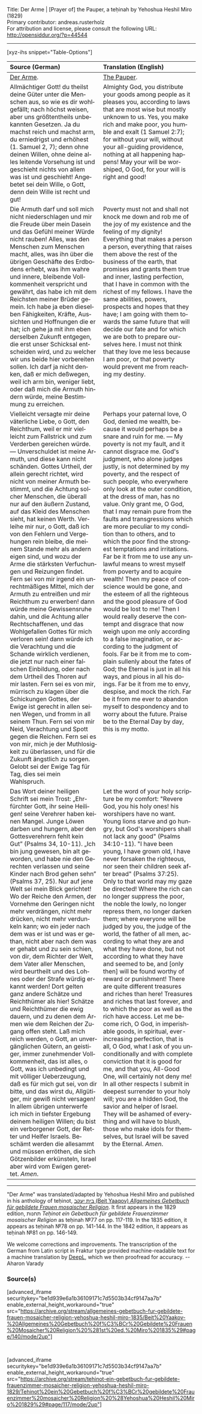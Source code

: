 <html>
<head></head>
<body>
Title: Der Arme | [Prayer of] the Pauper, a teḥinah by Yehoshua Heshil Miro (1829)<br />
Primary contributor: andreas.rusterholz<br />
For attribution and license, please consult the following URL: <a href="http://opensiddur.org/?p=44544">http://opensiddur.org/?p=44544</a>
<p />
<hr />

[xyz-ihs snippet="Table-Options"]<table style="margin-left: auto; margin-right: auto;" class="draggable">
<thead><tr><th id="x" style="text-align: left;">Source (German)</th><th style="text-align: left;">Translation (English)</th></tr></thead>
<tbody>
<tr><td style="vertical-align:top;">
<div class="german" lang="de">
<u>Der Arme</u>.
</div></td>

<td style="vertical-align:top;">
<div class="english" lang="en">
<u>The Pauper</u>.
</div></td></tr>


<tr><td style="vertical-align:top;">
<div class="german" lang="de">
Allmächtiger Gott! du theilst deine Güter unter die Menschen aus, so wie es dir wohlgefällt; nach höchst weisen, aber uns größtentheils unbekannten Gesetzen. Ja du machst reich und machst arm, du erniedrigst und erhöhest <span class="citation">(1. Samuel 2, 7)</span>; denn ohne deinen Willen, ohne deine alles leitende Vorsehung ist und geschieht nichts von allem was ist und geschieht! Angebetet sei dein Wille, o Gott, denn dein Wille ist recht und gut!
</div></td>

<td style="vertical-align:top;">
<div class="english" lang="en">
Almighty God, you distribute your goods among people as it pleases you, according to laws that are most wise but mostly unknown to us. Yes, you make rich and make poor, you humble and exalt <span class="citation">(1 Samuel 2:7)</span>; for without your will, without your all-guiding providence, nothing at all happening happens! May your will be worshiped, O God, for your will is right and good!
</div></td></tr>


<tr><td style="vertical-align:top;">
<div class="german" lang="de">
Die Armuth darf und soll mich nicht niederschlagen und mir die Freude über mein Dasein und das Gefühl meiner Würde nicht rauben! Alles, was den Menschen zum Menschen macht, alles, was ihn über die übrigen Geschäfte des Erdbodens erhebt, was ihm wahre und innere, bleibende Vollkommenheit verspricht und gewährt, das habe ich mit dem Reichsten meiner Brüder gemein. Ich habe ja eben dieselben Fähigkeiten, Kräfte, Aussichten und Hoffnungen die er hat; ich gehe ja mit ihm eben derselben Zukunft entgegen, die erst unser Schicksal entscheiden wird, und zu welcher wir uns beide hier vorbereiten sollen. Ich darf ja nicht denken, daß er mich deßwegen, weil ich arm bin, weniger liebt, oder daß mich die Armuth hindern würde, meine Bestimmung zu erreichen.
</div></td>

<td style="vertical-align:top;">
<div class="english" lang="en">
Poverty must not and shall not knock me down and rob me of the joy of my existence and the feeling of my dignity! Everything that makes a person a person, everything that raises them above the rest of the business of the earth, that promises and grants them true and inner, lasting perfection, that I have in common with the richest of my fellows. I have the same abilities, powers, prospects and hopes that they have; I am going with them towards the same future that will decide our fate and for which we are both to prepare ourselves here. I must not think that they love me less because I am poor, or that poverty would prevent me from reaching my destiny.
</div></td></tr>


<tr><td style="vertical-align:top;">
<div class="german" lang="de">
Vielleicht versagte mir deine väterliche Liebe, o Gott, den Reichthum, weil er mir vielleicht zum Fallstrick und zum Verderben gereichen würde. — Unverschuldet ist meine Armuth, und diese kann nicht schänden. Gottes Urtheil, der allein gerecht richtet, wird nicht von meiner Armuth bestimmt, und die Achtung solcher Menschen, die überall nur auf den äußern Zustand, auf das Kleid des Menschen sieht, hat keinen Werth. Verleihe mir nur, o Gott, daß ich von den Fehlern und Vergehungen rein bleibe, die meinem Stande mehr als andern eigen sind, und wozu der Arme die stärksten Verfuchungen und Reizungen findet. Fern sei von mir irgend ein unrechtmäßiges Mittel, mich der Armuth zu entreißen und mir Reichthum zu erwerben! dann würde meine Gewissensruhe dahin, und die Achtung aller Rechtschaffenen, und das Wohlgefallen Gottes für mich verloren sein! dann würde ich die Verachtung und die Schande wirklich verdienen, die jetzt nur nach einer falschen Einbildung, oder nach dem Urtheil des Thoren auf mir lasten. Fern sei es von mir, mürrisch zu klagen über die Schickungen Gottes, der Ewige ist gerecht in allen seinen Wegen, und fromm in all seinem Thun. Fern sei von mir Neid, Verachtung und Spott gegen die Reichen. Fern sei es von mir, mich je der Muthlosigkeit zu überlassen, und für die Zukunft ängstlich zu sorgen. Gelobt sei der Ewige Tag für Tag, dies sei mein Wahlspruch.
</div></td>

<td style="vertical-align:top;">
<div class="english" lang="en">
Perhaps your paternal love, O God, denied me wealth, because it would perhaps be a snare and ruin for me. — My poverty is not my fault, and it cannot disgrace me. God's judgment, who alone judges justly, is not determined by my poverty, and the respect of such people, who everywhere only look at the outer condition, at the dress of man, has no value. Only grant me, O God, that I may remain pure from the faults and transgressions which are more peculiar to my condition than to others, and to which the poor find the strongest temptations and irritations. Far be it from me to use any unlawful means to wrest myself from poverty and to acquire wealth! Then my peace of conscience would be gone, and the esteem of all the righteous and the good pleasure of God would be lost to me! Then I would really deserve the contempt and disgrace that now weigh upon me only according to a false imagination, or according to the judgment of fools. Far be it from me to complain sullenly about the fates of God; the Eternal is just in all his ways, and pious in all his doings. Far be it from me to envy, despise, and mock the rich. Far be it from me ever to abandon myself to despondency and to worry about the future. Praise be to the Eternal Day by day, this is my motto.
</div></td></tr>


<tr><td style="vertical-align:top;">
<div class="german" lang="de">
Das Wort deiner heiligen Schrift sei mein Trost: „Ehrfürchter Gott, ihr seine Heiligen! seine Verehrer haben keinen Mangel. Junge Löwen darben und hungern, aber den Gottesverehrern fehlt kein Gut” <span class="citation">(Psalms 34, 10-11)</span>. „Ich bin jung gewesen, bin alt geworden, und habe nie den Gerechten verlassen und seine Kinder nach Brod gehen sehn” <span class="citation">(Psalms 37, 25)</span>. Nur auf jene Welt sei mein Blick gerichtet! Wo der Reiche den Armen, der Vornehme den Geringen nicht mehr verdrängen, nicht mehr drücken, nicht mehr verdunkeln kann; wo ein jeder nach dem was er ist und was er gethan, nicht aber nach dem was er gehabt und zu sein schien, von dir, dem Richter der Welt, dem Vater aller Menschen, wird beurtheilt und des Lohnes oder der Strafe würdig erkannt werden! Dort gelten ganz andere Schätze und Reichthümer als hier! Schätze und Reichthümer die ewig dauern, und zu denen dem Armen wie dem Reichen der Zugang offen steht. Laß mich reich werden, o Gott, an unvergänglichen Gütern, an geistiger, immer zunehmender Vollkommenheit, das ist alles, o Gott, was ich unbedingt und mit völliger Ueberzeugung, daß es für mich gut sei, von dir bitte, und das wirst du, Allgütiger, mir gewiß nicht versagen! In allem übrigen unterwerfe ich mich in tiefster Ergebung deinem heiligen Willen; du bist ein verborgener Gott, der Retter und Helfer Israels. Beschämt werden die allesammt und müssen erröthen, die sich Götzenbilder erkünsteln, Israel aber wird vom Ewigen gerettet. <em>Amen</em>.
</div></td>

<td style="vertical-align:top;">
<div class="english" lang="en">
Let the word of your holy scripture be my comfort: "Revere God, you his holy ones! his worshipers have no want. Young lions starve and go hungry, but God's worshipers shall not lack any good" <span class="citation">(Psalms 34:10-11)</span>. "I have been young, I have grown old, I have never forsaken the righteous, nor seen their children seek after bread" <span class="citation">(Psalms 37:25)</span>. Only to that world may my gaze be directed! Where the rich can no longer suppress the poor, the noble the lowly, no longer repress them, no longer darken them; where everyone will be judged by you, the judge of the world, the father of all men, according to what they are and what they have done, but not according to what they have and seemed to be, and [only then] will be found worthy of reward or punishment! There are quite different treasures and riches than here! Treasures and riches that last forever, and to which the poor as well as the rich have access. Let me become rich, O God, in imperishable goods, in spiritual, ever-increasing perfection, that is all, O God, what I ask of you unconditionally and with complete conviction that it is good for me, and that you, All-Good One, will certainly not deny me! In all other respects I submit in deepest surrender to your holy will; you are a hidden God, the savior and helper of Israel. They will be ashamed of everything and will have to blush, those who make idols for themselves, but Israel will be saved by the Eternal. <em>Amen</em>.
</div></td></tr>
</tbody></table>

<hr />

"Der Arme" was translated/adapted by Yehoshua Heshil Miro and published in his anthology of teḥinot, <a href="/?p=41365">בית יעקב (Beit Yaaqov) <em>Allgemeines Gebetbuch für gebildete Frauen mosaischer Religion</em></a>. It first appears in the 1829 edition, תחנות <em>Teḥinot ein Gebetbuch für gebildete Frauenzimmer mosaischer Religion</em> as teḥinah №77 on pp. 117-119. In the 1835 edition, it appears as teḥinah №78 on pp. 141-144. In the 1842 edition, it appears as teḥinah №81 on pp. 146-149. 

We welcome corrections and improvements. The transcription of the German from Latin script in Fraktur type provided machine-readable text for a machine translation by <a href="https://www.deepl.com/en/translator">DeepL</a>, which we then proofread for accuracy. --Aharon Varady


<h3>Source(s)</h3>

[advanced_iframe securitykey="be1d939e6a1b36109171c7d5503b34cf9147aa7b" enable_external_height_workaround="true" src="https://archive.org/stream/allgemeines-gebetbuch-fur-gebildete-frauen-mosaicher-religion-yehoshua-heshil-miro-1835/Beit%20Yaakov-%20Allgemeines%20Gebetbuch%20f%C3%BCr%20Gebildete%20Frauen%20Mosaicher%20Religion%20%281st%20ed.%20Miro%201835%29#page/140/mode/2up"]

&nbsp;

[advanced_iframe securitykey="be1d939e6a1b36109171c7d5503b34cf9147aa7b" enable_external_height_workaround="true" src="https://archive.org/stream/tehinot-ein-gebetbuch-fur-gebildete-frauenzimmer-mosaicher-religion-yehoshua-heshil-miro-1829/Tehinot%20ein%20Gebetbuch%20f%C3%BCr%20gebildete%20Frauenzimmer%20mosaicher%20Religion%20%28Yehoshua%20Heshil%20Miro%201829%29#page/117/mode/2up"]

&nbsp;
</body>
</html>